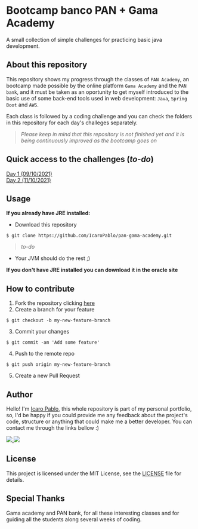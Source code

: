 Bootcamp banco PAN + Gama Academy
=

A small collection of simple challenges for practicing basic java development.

## About this repository

This repository shows my progress through the classes of `PAN Academy`, an bootcamp made possible by the online platform `Gama Academy` and the `PAN bank`, and it must be taken as an oportunity to get myself introduced to the basic use of some back-end tools used in web development: `Java`, `Spring Boot` and `AWS`.

Each class is followed by a coding challenge and you can check the folders in this repository for each day's challeges separately.

>_Please keep in mind that this repository is not finished yet and it is being continuously improved as the bootcamp goes on_

## Quick access to the challenges (_to-do_)
<a href=#>Day 1 (09/10/2021)</a>
<br>
<a href=#>Day 2 (11/10/2021)</a>

## Usage

<strong>If you already have JRE installed:</strong>

- Download this repository
```console
$ git clone https://github.com/IcaroPablo/pan-gama-academy.git
```
>_to-do_
<!-- - Choose a mini project folder and double-click any `.java` file inside it -->
- Your JVM should do the rest ;)

<strong>If you don't have JRE installed you can download it in the oracle site</strong>

## How to contribute

1. Fork the repository clicking [here](https://github.com/IcaroPablo/pan-gama-academy/fork)
2. Create a branch for your feature
```console
$ git checkout -b my-new-feature-branch
```
3. Commit your changes
```console
$ git commit -am 'Add some feature'
```
4. Push to the remote repo
```console
$ git push origin my-new-feature-branch
```
5. Create a new Pull Request

## Author

Hello! I'm [Icaro Pablo](https://www.github.com/IcaroPablo), this whole repository is part of my personal portfolio, so, I'd be happy if you could provide me any feedback about the project's code, structure or anything that could make me a better developer. You can contact me through the links bellow :)

<p>
<a href="https://www.linkedin.com/in/%C3%ADcaro-andrade-9543bb163/" target="_blank"> <img src="https://img.shields.io/badge/Linkedin-Ícaro%20Pablo-blue?style=flat-square&logo=linkedin"> </a>
<a href="mailto:ic4ro.p4blo@gmail.com" target="_blank"> <img src="https://img.shields.io/badge/Email-ic4ro.p4blo%40gmail.com-red?style=flat-square&logo=gmail&logoColor=white"> </a>
</p>

## License

This project is licensed under the MIT License, see the [LICENSE](https://github.com/IcaroPablo/pan-gama-academy/blob/master/LICENSE) file for details.

## Special Thanks

Gama academy and PAN bank, for all these interesting classes and for guiding all the students along several weeks of coding.
